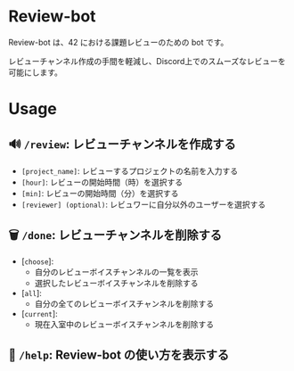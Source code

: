 # Review-bot

Review-bot は、42 における課題レビューのための bot です。

レビューチャンネル作成の手間を軽減し、Discord上でのスムーズなレビューを可能にします。

# Usage

## :loud_sound: `/review`: レビューチャンネルを作成する
- `[project_name]`: レビューするプロジェクトの名前を入力する
- `[hour]`: レビューの開始時間（時）を選択する
- `[min]`: レビューの開始時間（分）を選択する
- `[reviewer] (optional)`:  レビュワーに自分以外のユーザーを選択する

## ️:wastebasket: `/done`: レビューチャンネルを削除する
- [`choose`]:
  - 自分のレビューボイスチャンネルの一覧を表示
  - 選択したレビューボイスチャンネルを削除する
- [`all`]:
  - 自分の全てのレビューボイスチャンネルを削除する
- [`current`]:
  - 現在入室中のレビューボイスチャンネルを削除する

## ️:mega: `/help`: Review-bot の使い方を表示する


